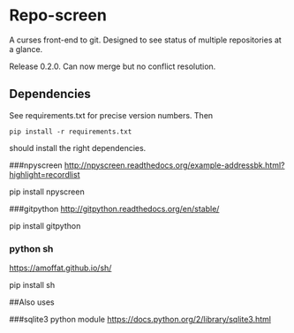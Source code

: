 # Repo-screen

A curses front-end to git.
Designed to see status of multiple repositories at a glance.

Release 0.2.0. 
Can now merge but no conflict resolution.

## Dependencies
See requirements.txt for precise version numbers.
Then 
    
    pip install -r requirements.txt 

should install the right dependencies.

###npyscreen
http://npyscreen.readthedocs.org/example-addressbk.html?highlight=recordlist

pip install npyscreen

###gitpython
http://gitpython.readthedocs.org/en/stable/

pip install gitpython

### python sh
https://amoffat.github.io/sh/

pip install sh

##Also uses

###sqlite3 python module
https://docs.python.org/2/library/sqlite3.html


